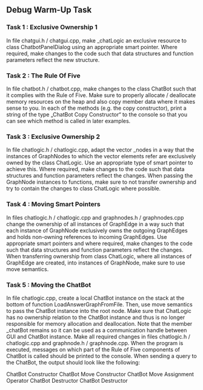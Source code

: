 ## Debug Warm-Up Task

### Task 1 : Exclusive Ownership 1

In file chatgui.h / chatgui.cpp, make _chatLogic an exclusive resource to class ChatbotPanelDialog using an appropriate smart pointer. Where required, make changes to the code such that data structures and function parameters reflect the new structure.

### Task 2 : The Rule Of Five

In file chatbot.h / chatbot.cpp, make changes to the class ChatBot such that it complies with the Rule of Five. Make sure to properly allocate / deallocate memory resources on the heap and also copy member data where it makes sense to you. In each of the methods (e.g. the copy constructor), print a string of the type „ChatBot Copy Constructor“ to the console so that you can see which method is called in later examples.

### Task 3 : Exclusive Ownership 2

In file chatlogic.h / chatlogic.cpp, adapt the vector _nodes in a way that the instances of GraphNodes to which the vector elements refer are exclusively owned by the class ChatLogic. Use an appropriate type of smart pointer to achieve this. Where required, make changes to the code such that data structures and function parameters reflect the changes. When passing the GraphNode instances to functions, make sure to not transfer ownership and try to contain the changes to class ChatLogic where possible.

### Task 4 : Moving Smart Pointers

In files chatlogic.h / chatlogic.cpp and graphnodes.h / graphnodes.cpp change the ownership of all instances of GraphEdge in a way such that each instance of GraphNode exclusively owns the outgoing GraphEdges and holds non-owning references to incoming GraphEdges. Use appropriate smart pointers and where required, make changes to the code such that data structures and function parameters reflect the changes. When transferring ownership from class ChatLogic, where all instances of GraphEdge are created, into instances of GraphNode, make sure to use move semantics.

### Task 5 : Moving the ChatBot

In file chatlogic.cpp, create a local ChatBot instance on the stack at the bottom of function LoadAnswerGraphFromFile. Then, use move semantics to pass the ChatBot instance into the root node. Make sure that ChatLogic has no ownership relation to the ChatBot instance and thus is no longer responsible for memory allocation and deallocation. Note that the member _chatBot remains so it can be used as a communication handle between GUI and ChatBot instance. Make all required changes in files chatlogic.h / chatlogic.cpp and graphnode.h / graphnode.cpp. When the program is executed, messages on which part of the Rule of Five components of ChatBot is called should be printed to the console. When sending a query to the ChatBot, the output should look like the following:

ChatBot Constructor
ChatBot Move Constructor
ChatBot Move Assignment Operator
ChatBot Destructor
ChatBot Destructor 